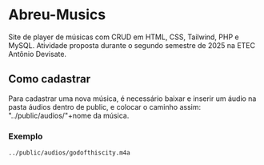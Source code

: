 # Abreu-Musics
Site de player de músicas com CRUD em HTML, CSS, Tailwind, PHP e MySQL. Atividade proposta durante o segundo semestre de 2025 na ETEC Antônio Devisate.

## Como cadastrar
Para cadastrar uma nova música, é necessário baixar e inserir um áudio na pasta áudios dentro de public, e colocar o caminho assim: "../public/audios/"+nome da música.

### Exemplo
``` bash
../public/audios/godofthiscity.m4a
